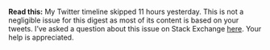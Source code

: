 **Read this:** My Twitter timeline skipped 11 hours yesterday. This is not a negligible issue for this digest as most of its content is based on your tweets. I’ve asked a question about this issue on Stack Exchange [here](http://webapps.stackexchange.com/questions/51385/my-twitter-timeline-has-a-huge-11-hour-period-of-silence-can-i-retrieve-those-t). Your help is appreciated.